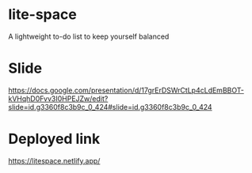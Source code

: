 # lite-space
A lightweight to-do list to keep yourself balanced
<!-- >>>>>>> c0ab0c797c4d529e6db54430dfda6b08154f412a -->

# Slide
https://docs.google.com/presentation/d/17grErDSWrCtLp4cLdEmBBOT-kVHqhD0Fvv3I0HPEJZw/edit?slide=id.g3360f8c3b9c_0_424#slide=id.g3360f8c3b9c_0_424

# Deployed link
https://litespace.netlify.app/
